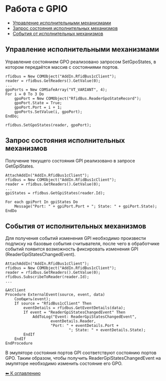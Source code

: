Работа с GPIO
=============

* [Управление исполнительными механизмами](#SetReaderGpoStates)
* [Запрос состояния исполнительных механизмов](#GetReaderGpiStates)
* [События от исполнительных механизмов](#ReaderGpiStatesChangedEvent)


<a name="SetReaderGpoStates"></a>Управление исполнительными механизмами
--------------------------------------
Управление состоянием GPO реализовано запросом SetGpoStates, в котором передаётся массив с состояниями портов.

```bsl
rfidbus = New COMObject("AddIn.RfidBus1cClient");
reader = rfidbus.GetReaders().GetValue(0);
...
gpoPorts = New COMSafeArray("VT_VARIANT", 4);
For i = 0 To 3 Do
    gpoPort = New COMObject("RfidBus.ReaderGpoStateRecord");
    gpoPort.State = True;
    gpoPort.Port = i + 1;
    gpoPorts.SetValue(i, gpoPort);
EndDo;
	
rfidbus.SetGpoStates(reader, gpoPort);
```

<a name="GetReaderGpiStates"></name>Запрос состояния исполнительных механизмов
------------------------------------------

Получение текущего состояния GPI реализовано в запросе GetGpiStates.

```bsl
AttachAddIn("AddIn.RfidBus1cClient");
rfidbus = New COMObject("AddIn.RfidBus1cClient");
reader = rfidbus.GetReaders().GetValue(0);
...
gpiStates = rfidbus.GetGpiStates(reader.Id);

For each gpiPort In gpiStates Do
    Message("Port: " + gpiPort.Port + "; State: " + gpiPort.State);
EndDo
```

<a name="ReaderGpiStatesChangedEvent"></a>События от исполнительных механизмов
------------------------------------

Для получения событий изменения GPI необходимо произвести подписку на базовые события
считывателя, после чего в обработчике событий появится возможность фиксировать изменения
GPI (ReaderGpiStatesChangedEvent).

```bsl
AttachAddIn("AddIn.RfidBus1cClient");
rfidbus = New COMObject("AddIn.RfidBus1cClient");
reader = rfidbus.GetReaders().GetValue(0);
rfidbus.SubscribeToReader(reader.Id);
...

&AtClient
Procedure ExternalEvent(source, event, data)
	Сообщить(event);
	If source = "RfidBus1cClient" Then
		eventDetails = rfidbus.GetEventDetails(data);
		If event = "ReaderGpiStatesChangedEvent" Then
			AddToLog("Event: ReaderGpiStatesChangedEvent",
					eventDetails.Reader,
					"Port: " + eventDetails.Port +
							"; State: " + eventDetails.State);
		EndIf
	EndIf
EndProcedure
```

В эмуляторе состояния портов GPI соответствуют состоянию портов GPO. Таким образом, чтобы
получить ReaderGpiStatesChangedEvent на эмуляторе необходимо изменить состояние его GPO.

[⬅ К оглавлению](../README.md)
